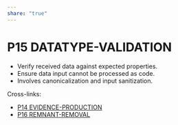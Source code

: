 ```yaml
---  
share: "true"  
---  
```

# P15 DATATYPE-VALIDATION  
- Verify received data against expected properties.  
- Ensure data input cannot be processed as code.  
- Involves canonicalization and input sanitization.  
  
Cross-links:  
- [P14 EVIDENCE-PRODUCTION](./P14%20EVIDENCE-PRODUCTION.md)  
- [P16 REMNANT-REMOVAL](./P16%20REMNANT-REMOVAL.md)  
